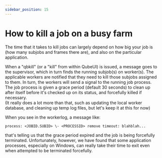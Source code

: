 ```yaml
---
sidebar_position: 15
---
```


# How to kill a job on a busy farm

The time that it takes to kill jobs can largely depend on how big your job is
(how many subjobs and frames there are), and also on the particular
application.  
  
When a "qbkill" (or a "kill" from within QubeUI) is issued, a message goes to the
supervisor, which in turn finds the running subjob(s) on worker(s).  The
applicable workers are notified that they need to kill those subjobs assigned
to them.  In turn, the workers will send a signal to the running job process.
The job process is given a grace period (default 30 seconds) to clean up
after itself before it's checked up on its status, and forcefully killed if
necessary.  
(It really does a lot more than that, such as updating the local worker
database, and cleaning up temp log files, but let's keep it at this for now)  
  
When you see in the workerlog, a message like:
```
process: <JOBID.SUBID> \- <PROCESSID> remove timeout: blahblah...
``` 
that's telling us that the grace period expired and the job is being forcefully
terminated.  Unfortunately, however, we have found that some application processes,
especially on Windows, can really take their time to exit even when attempted to be
terminated forcefully.

